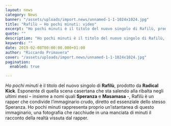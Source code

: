 ```yaml
---
layout: news
category: News
banner: "/assets/uploads/import.news/unnamed-1-1-1024x1024.jpg"
title: "Rafilù – Ho pochi minuti: video"
excerpt: "Ho pochi minuti è il titolo del nuovo singolo di Rafilù, prodotto da Radical Kick. Esponente di quella scena casertana che sta salendo alla ribalta negli ultimi mesi – insieme a nomi quali Speranza e Masamasa -, Rafilù è un rapper che condivide l’immaginario crudo, diretto ed essenziale dello stesso Speranza. Ho pochi minuti rappresenta [&hellip"
quote: ""
description: "Ho pochi minuti è il titolo del nuovo singolo di Rafilù, prodotto da Radical Kick. Esponente di quella scena casertana che sta salendo alla ribalta negli ultimi mesi – insieme a nomi quali Speranza e Masamasa -, Rafilù è un rapper che condivide l’immaginario crudo, diretto ed essenziale dello stesso Speranza. Ho pochi minuti rappresenta [&hellip"
keywords: ""
date: 2019-02-08T00:00:00.000+01:00
author: "Riccardo Primavera"
cover: "/assets/uploads/import.news/unnamed-1-1-1024x1024.jpg"
pagination:
  enabled: true

---
```


_Ho pochi minuti_ è il titolo del nuovo singolo di **Rafilù**, prodotto da **Radical Kick**. Esponente di quella scena casertana che sta salendo alla ribalta negli ultimi mesi – insieme a nomi quali **Speranza** e **Masamasa** \-, Rafilù è un rapper che condivide l’immaginario crudo, diretto ed essenziale dello stesso Speranza. Ho pochi minuti rappresenta proprio un’istantanea di questo immaginario, una fotografia che racchiude in una manciata di minuti il racconto della realtà vissuta dal rapper.